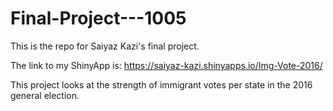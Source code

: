 # Final-Project---1005
This is the repo for Saiyaz Kazi's final project. 

The link to my ShinyApp is: https://saiyaz-kazi.shinyapps.io/Img-Vote-2016/

This project looks at the strength of immigrant votes per state in the 2016 general election.
